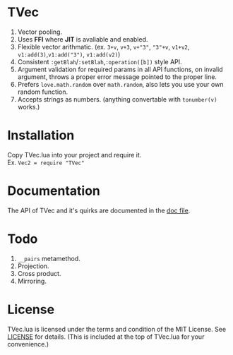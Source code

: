# TVec
1. Vector pooling.
2. Uses **FFI** where **JIT** is avaliable and enabled.
3. Flexible vector arithmatic. (ex. `3+v`, `v+3`, `v+"3"`, `"3"+v`, `v1+v2`, `v1:add(3)`,`v1:add("3")`, `v1:add(v2)`)
4. Consistent `:getBlah`/`:setBlah`,`:operation([b])` style API.
5. Argument validation for required params in all API functions, on invalid argument, throws a proper error message pointed to the proper line.
6. Prefers `love.math.random` over `math.random`, also lets you use your own random function.
7. Accepts strings as numbers. (anything convertable with `tonumber(v)` works.)

# Installation
Copy TVec.lua into your project and require it. <br/>
Ex. `Vec2 = require "TVec"`

# Documentation
The API of TVec and it's quirks are documented in the [doc file](https://github.com/FlamingArr/TVec/blob/main/TVEC_DOC.md).

# Todo
1. `__pairs` metamethod.
2. Projection.
3. Cross product.
4. Mirroring.

# License
TVec.lua is licensed under the terms and condition of the MIT License.
See [LICENSE](LICENSE) for details.
(This is included at the top of TVec.lua for your convenience.)
